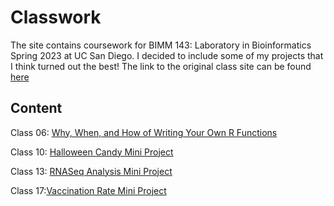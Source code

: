 # Classwork

The site contains coursework for BIMM 143: Laboratory in Bioinformatics Spring 2023 at UC San Diego. I decided to include some of my projects that I think turned out the best! The link to the original class site can be found [here](https://marcos-diazg.github.io/BIMM143_SP23/)

## Content 

Class 06: [Why, When, and How of Writing Your Own R Functions](https://github.com/dahlialoomis/bimm143/blob/10c12f53a5693265875da8eab2d663482366edf7/Class%2006/Class06.md)

Class 10: [Halloween Candy Mini Project](https://github.com/dahlialoomis/bimm143/blob/main/Class%2010%3A%20Halloween%20Candy%20Mini%20Project/Class10.md#class-10-halloween-candy-mini-project)

Class 13: [RNASeq Analysis Mini Project](https://github.com/dahlialoomis/bimm143/blob/main/Class%2013%20Mini%20Project/Class13.md#class-13-rnaseq-analysis-mini-project)

Class 17:[Vaccination Rate Mini Project](https://github.com/dahlialoomis/bimm143/blob/main/Class17/Class17.md#class-17-vaccination-rate-mini-project)

